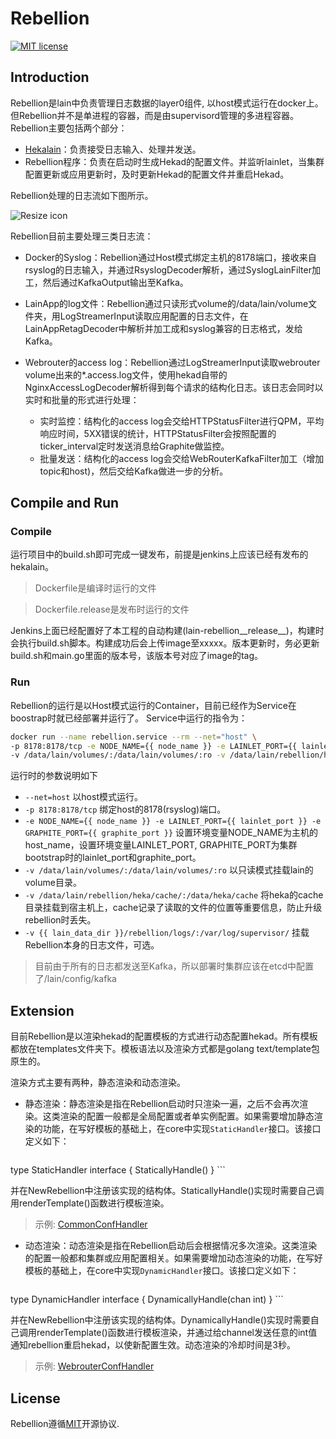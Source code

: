 # Rebellion
[![MIT license](https://img.shields.io/github/license/mashape/apistatus.svg)](https://opensource.org/licenses/MIT)
## Introduction
Rebellion是lain中负责管理日志数据的layer0组件, 以host模式运行在docker上。但Rebellion并不是单进程的容器，而是由supervisord管理的多进程容器。Rebellion主要包括两个部分：
- [Hekalain](https://github.com/laincloud/hekalain)：负责接受日志输入、处理并发送。
- Rebellion程序：负责在启动时生成Hekad的配置文件。并监听lainlet，当集群配置更新或应用更新时，及时更新Hekad的配置文件并重启Hekad。

Rebellion处理的日志流如下图所示。

![Resize icon](https://github.com/laincloud/rebellion/blob/master/log_flow.png)

Rebellion目前主要处理三类日志流：

- Docker的Syslog：Rebellion通过Host模式绑定主机的8178端口，接收来自rsyslog的日志输入，并通过RsyslogDecoder解析，通过SyslogLainFilter加工，然后通过KafkaOutput输出至Kafka。

- LainApp的log文件：Rebellion通过只读形式volume的/data/lain/volume文件夹，用LogStreamerInput读取应用配置的日志文件，在LainAppRetagDecoder中解析并加工成和syslog兼容的日志格式，发给Kafka。

- Webrouter的access log：Rebellion通过LogStreamerInput读取webrouter volume出来的*.access.log文件，使用hekad自带的NginxAccessLogDecoder解析得到每个请求的结构化日志。该日志会同时以实时和批量的形式进行处理：
  - 实时监控：结构化的access log会交给HTTPStatusFilter进行QPM，平均响应时间，5XX错误的统计，HTTPStatusFilter会按照配置的ticker_interval定时发送消息给Graphite做监控。
  - 批量发送：结构化的access log会交给WebRouterKafkaFilter加工（增加topic和host)，然后交给Kafka做进一步的分析。


## Compile and Run

### Compile
运行项目中的build.sh即可完成一键发布，前提是jenkins上应该已经有发布的hekalain。

> Dockerfile是编译时运行的文件

> Dockerfile.release是发布时运行的文件

Jenkins上面已经配置好了本工程的自动构建(lain-rebellion\_\_release\_\_)，构建时会执行build.sh脚本。构建成功后会上传image至xxxxx。版本更新时，务必更新build.sh和main.go里面的版本号，该版本号对应了image的tag。

### Run
Rebellion的运行是以Host模式运行的Container，目前已经作为Service在boostrap时就已经部署并运行了。
Service中运行的指令为：

```bash
docker run --name rebellion.service --rm --net="host" \
-p 8178:8178/tcp -e NODE_NAME={{ node_name }} -e LAINLET_PORT={{ lainlet_port }} -e GRAPHITE_PORT={{ graphite_port }} \
-v /data/lain/volumes/:/data/lain/volumes/:ro -v /data/lain/rebellion/heka/cache/:/data/heka/cache -v {{ lain_data_dir }}/rebellion/logs/:/var/log/supervisor/ {{ rebellion_image }}
```

运行时的参数说明如下
- ```--net=host``` 以host模式运行。
- ```-p 8178:8178/tcp``` 绑定host的8178(rsyslog)端口。
- ```-e NODE_NAME={{ node_name }} -e LAINLET_PORT={{ lainlet_port }} -e GRAPHITE_PORT={{ graphite_port }}``` 设置环境变量NODE_NAME为主机的host_name，设置环境变量LAINLET_PORT, GRAPHITE_PORT为集群bootstrap时的lainlet_port和graphite_port。
- ```-v /data/lain/volumes/:/data/lain/volumes/:ro``` 以只读模式挂载lain的volume目录。
- ```-v /data/lain/rebellion/heka/cache/:/data/heka/cache``` 将heka的cache目录挂载到宿主机上，cache记录了读取的文件的位置等重要信息，防止升级rebellion时丢失。
- ```-v {{ lain_data_dir }}/rebellion/logs/:/var/log/supervisor/``` 挂载Rebellion本身的日志文件，可选。

> 目前由于所有的日志都发送至Kafka，所以部署时集群应该在etcd中配置了/lain/config/kafka

## Extension

目前Rebellion是以渲染hekad的配置模板的方式进行动态配置hekad。所有模板都放在templates文件夹下。模板语法以及渲染方式都是golang text/template包原生的。

渲染方式主要有两种，静态渲染和动态渲染。

- 静态渲染：静态渲染是指在Rebellion启动时只渲染一遍，之后不会再次渲染。这类渲染的配置一般都是全局配置或者单实例配置。如果需要增加静态渲染的功能，在写好模板的基础上，在core中实现```StaticHandler```接口。该接口定义如下：

    ```go
type StaticHandler interface {
      StaticallyHandle()
}
    ```

  并在NewRebellion中注册该实现的结构体。StaticallyHandle()实现时需要自己调用renderTemplate()函数进行模板渲染。

  > 示例: [CommonConfHandler](http://github.com/laincloud/rebellion/blob/master/core/common.go)

- 动态渲染：动态渲染是指在Rebellion启动后会根据情况多次渲染。这类渲染的配置一般都和集群或应用配置相关。如果需要增加动态渲染的功能，在写好模板的基础上，在core中实现```DynamicHandler```接口。该接口定义如下：

    ```go
type DynamicHandler interface {
      DynamicallyHandle(chan int)
}
    ```

  并在NewRebellion中注册该实现的结构体。DynamicallyHandle()实现时需要自己调用renderTemplate()函数进行模板渲染，并通过给channel发送任意的int值通知rebellion重启hekad，以使新配置生效。动态渲染的冷却时间是3秒。

  > 示例: [WebrouterConfHandler](http://github.com/laincloud/rebellion/blob/master/core/webrouter.go)

## License
Rebellion遵循[MIT](https://github.com/laincloud/rebellion/blob/master/LICENSE)开源协议.
